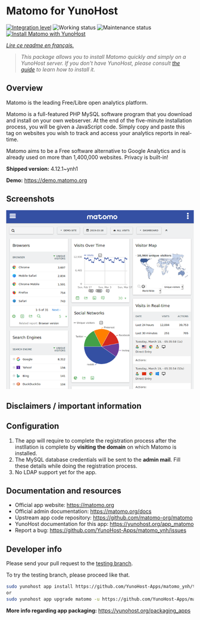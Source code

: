<!--
N.B.: This README was automatically generated by https://github.com/YunoHost/apps/tree/master/tools/README-generator
It shall NOT be edited by hand.
-->

# Matomo for YunoHost

[![Integration level](https://dash.yunohost.org/integration/matomo.svg)](https://dash.yunohost.org/appci/app/matomo) ![Working status](https://ci-apps.yunohost.org/ci/badges/matomo.status.svg) ![Maintenance status](https://ci-apps.yunohost.org/ci/badges/matomo.maintain.svg)  
[![Install Matomo with YunoHost](https://install-app.yunohost.org/install-with-yunohost.svg)](https://install-app.yunohost.org/?app=matomo)

*[Lire ce readme en français.](./README_fr.md)*

> *This package allows you to install Matomo quickly and simply on a YunoHost server.
If you don't have YunoHost, please consult [the guide](https://yunohost.org/#/install) to learn how to install it.*

## Overview

Matomo is the leading Free/Libre open analytics platform.

Matomo is a full-featured PHP MySQL software program that you download and install on your own webserver. At the end of the five-minute installation process, you will be given a JavaScript code. Simply copy and paste this tag on websites you wish to track and access your analytics reports in real-time.

Matomo aims to be a Free software alternative to Google Analytics and is already used on more than 1,400,000 websites. Privacy is built-in!


**Shipped version:** 4.12.1~ynh1

**Demo:** https://demo.matomo.org

## Screenshots

![Screenshot of Matomo](./doc/screenshots/screenshot.png)

## Disclaimers / important information

## Configuration

1. The app will require to complete the registration process after the instllation is complete by **visiting the domain** on  which Matomo is installed.
1. The MySQL database credentials will be sent to the **admin mail**. Fill these details while doing the registration process.
1. No LDAP support yet for the app.

## Documentation and resources

* Official app website: <https://matomo.org>
* Official admin documentation: <https://matomo.org/docs>
* Upstream app code repository: <https://github.com/matomo-org/matomo>
* YunoHost documentation for this app: <https://yunohost.org/app_matomo>
* Report a bug: <https://github.com/YunoHost-Apps/matomo_ynh/issues>

## Developer info

Please send your pull request to the [testing branch](https://github.com/YunoHost-Apps/matomo_ynh/tree/testing).

To try the testing branch, please proceed like that.

``` bash
sudo yunohost app install https://github.com/YunoHost-Apps/matomo_ynh/tree/testing --debug
or
sudo yunohost app upgrade matomo -u https://github.com/YunoHost-Apps/matomo_ynh/tree/testing --debug
```

**More info regarding app packaging:** <https://yunohost.org/packaging_apps>
